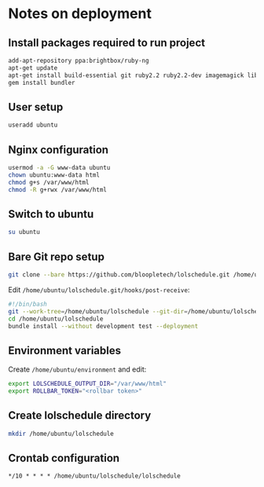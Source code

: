 # Notes on deployment

## Install packages required to run project

````bash
add-apt-repository ppa:brightbox/ruby-ng
apt-get update
apt-get install build-essential git ruby2.2 ruby2.2-dev imagemagick libmagickwand-dev nginx
gem install bundler
````

## User setup

````bash
useradd ubuntu
````

## Nginx configuration

````bash
usermod -a -G www-data ubuntu
chown ubuntu:www-data html
chmod g+s /var/www/html
chmod -R g+rwx /var/www/html
````

## Switch to ubuntu

````bash
su ubuntu
````

## Bare Git repo setup

````bash
git clone --bare https://github.com/bloopletech/lolschedule.git /home/ubuntu/lolschedule.git
````

Edit `/home/ubuntu/lolschedule.git/hooks/post-receive`:

````bash
#!/bin/bash
git --work-tree=/home/ubuntu/lolschedule --git-dir=/home/ubuntu/lolschedule.git checkout -f
cd /home/ubuntu/lolschedule
bundle install --without development test --deployment
````

## Environment variables

Create `/home/ubuntu/environment` and edit:

````bash
export LOLSCHEDULE_OUTPUT_DIR="/var/www/html"
export ROLLBAR_TOKEN="<rollbar token>"
````

## Create lolschedule directory

````bash
mkdir /home/ubuntu/lolschedule
````

## Crontab configuration

````
*/10 * * * * /home/ubuntu/lolschedule/lolschedule
````



